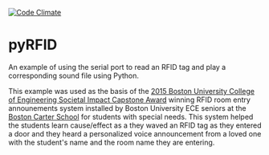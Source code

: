 [![Code Climate](https://codeclimate.com/github/scienceopen/pyRFID/badges/gpa.svg)](https://codeclimate.com/github/scienceopen/pyRFID)

pyRFID
============
An example of using the serial port to read an RFID tag and play a corresponding sound file using Python.

This example was used as the basis of the [2015 Boston University College of Engineering Societal Impact Capstone Award](http://www.bu.edu/ece/tag/2015-societal-impact-capstone-award/) winning RFID room entry announements system installed by Boston University ECE seniors at the [Boston Carter School](http://www.williamecarterschool.org/) for students with special needs. 
This system helped the students learn cause/effect as a they waved an RFID tag as they entered a door and they heard a personalized voice announcement from a loved one with the student's name and the room name they are entering.
